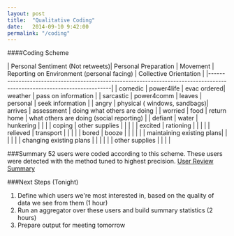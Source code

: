 ```yaml
---
layout: post
title:  "Qualitative Coding"
date:   2014-09-10 9:42:00
permalink: "/coding"
---
```


####Coding Scheme
	
| Personal Sentiment (Not retweets)| Personal Preparation | Movement | Reporting on Environment (personal facing)  | Collective Orientation | 
|-------------------------------------------------------------------------------------------------------------------------|
| comedic	                         | power4life           | evac ordered| weather                | pass on information    |
| sarcastic                        | power4comm           | leaves      | personal               | seek information       |
| angry	                         | physical ( windows, sandbags)| arrives  | assessment        | doing what others are doing |
| worried	                         | food                 | return home | what others are doing (social reporting)        |
| defiant                          | water                | hunkering   |                        |                        |
| coping	                         | other supplies       |             |                        |                        |
| excited	                         | rationing            |             |                        |                        |
| relieved                         | transport            |             |                        |                        |
| bored                            | booze                |             |                        |                        |
|                                  | maintaining existing plans|        |                        |                        |
|                                  | changing existing plans |          |                        |                        |
|                                  | other supplies       |             |                        |                        |                         


###Summary
52 users were coded according to this scheme.  These users were detected with the method tuned to highest precision. [User Review Summary](https://docs.google.com/a/colorado.edu/spreadsheets/d/1rYNTBbGJLd_gE7hG--x2WLHLhvTN9ZF1LOt9mujE3FU/edit#gid=0)

###Next Steps (Tonight)
1. Define which users we're most interested in, based on the quality of data we see from them (1 hour)
2. Run an aggregator over these users and build summary statistics (2 hours)
3. Prepare output for meeting tomorrow